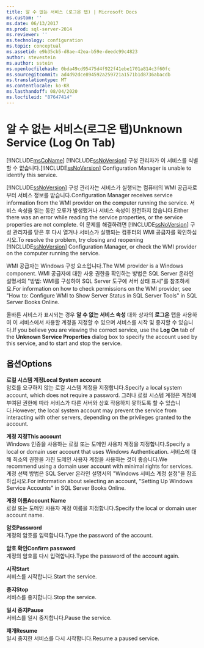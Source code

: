 ```yaml
---
title: 알 수 없는 서비스 (로그온 탭) | Microsoft Docs
ms.custom: ''
ms.date: 06/13/2017
ms.prod: sql-server-2014
ms.reviewer: ''
ms.technology: configuration
ms.topic: conceptual
ms.assetid: e9b35cb5-d8ae-42ea-b59e-deedc99c4823
author: stevestein
ms.author: sstein
ms.openlocfilehash: 0bda49cd95475d4f922f41ebe1701a814c3f60fc
ms.sourcegitcommit: ad4d92dce894592a259721a1571b1d8736abacdb
ms.translationtype: MT
ms.contentlocale: ko-KR
ms.lasthandoff: 08/04/2020
ms.locfileid: "87647414"
---
```

# <a name="unknown-service-log-on-tab"></a><span data-ttu-id="14b46-102">알 수 없는 서비스(로그온 탭)</span><span class="sxs-lookup"><span data-stu-id="14b46-102">Unknown Service (Log On Tab)</span></span>
  [!INCLUDE[msCoName](../../includes/msconame-md.md)] <span data-ttu-id="14b46-103">[!INCLUDE[ssNoVersion](../../includes/ssnoversion-md.md)] 구성 관리자가 이 서비스를 식별할 수 없습니다.</span><span class="sxs-lookup"><span data-stu-id="14b46-103">[!INCLUDE[ssNoVersion](../../includes/ssnoversion-md.md)] Configuration Manager is unable to identify this service.</span></span>  
  
 [!INCLUDE[ssNoVersion](../../includes/ssnoversion-md.md)] <span data-ttu-id="14b46-104">구성 관리자는 서비스가 실행되는 컴퓨터의 WMI 공급자로부터 서비스 정보를 받습니다.</span><span class="sxs-lookup"><span data-stu-id="14b46-104">Configuration Manager receives service information from the WMI provider on the computer running the service.</span></span> <span data-ttu-id="14b46-105">서비스 속성을 읽는 동안 오류가 발생했거나 서비스 속성이 완전하지 않습니다.</span><span class="sxs-lookup"><span data-stu-id="14b46-105">Either there was an error while reading the service properties, or the service properties are not complete.</span></span> <span data-ttu-id="14b46-106">이 문제를 해결하려면 [!INCLUDE[ssNoVersion](../../includes/ssnoversion-md.md)] 구성 관리자를 닫은 후 다시 열거나 서비스가 실행되는 컴퓨터의 WMI 공급자를 확인하십시오.</span><span class="sxs-lookup"><span data-stu-id="14b46-106">To resolve the problem, try closing and reopening [!INCLUDE[ssNoVersion](../../includes/ssnoversion-md.md)] Configuration Manager, or check the WMI provider on the computer running the service.</span></span>  
  
 <span data-ttu-id="14b46-107">WMI 공급자는 Windows 구성 요소입니다.</span><span class="sxs-lookup"><span data-stu-id="14b46-107">The WMI provider is a Windows component.</span></span> <span data-ttu-id="14b46-108">WMI 공급자에 대한 사용 권한을 확인하는 방법은 SQL Server 온라인 설명서의 "방법: WMI를 구성하여 SQL Server 도구에 서버 상태 표시"를 참조하세요.</span><span class="sxs-lookup"><span data-stu-id="14b46-108">For information on how to check permissions on the WMI provider, see "How to: Configure WMI to Show Server Status in SQL Server Tools" in SQL Server Books Online.</span></span>  
  
 <span data-ttu-id="14b46-109">올바른 서비스가 표시되는 경우 **알 수 없는 서비스 속성** 대화 상자의 **로그온** 탭을 사용하여 이 서비스에서 사용할 계정을 지정할 수 있으며 서비스를 시작 및 중지할 수 있습니다.</span><span class="sxs-lookup"><span data-stu-id="14b46-109">If you believe you are viewing the correct service, use the **Log On** tab of the **Unknown Service Properties** dialog box to specify the account used by this service, and to start and stop the service.</span></span>  
  
## <a name="options"></a><span data-ttu-id="14b46-110">옵션</span><span class="sxs-lookup"><span data-stu-id="14b46-110">Options</span></span>  
 <span data-ttu-id="14b46-111">**로컬 시스템 계정**</span><span class="sxs-lookup"><span data-stu-id="14b46-111">**Local System account**</span></span>  
 <span data-ttu-id="14b46-112">암호를 요구하지 않는 로컬 시스템 계정을 지정합니다.</span><span class="sxs-lookup"><span data-stu-id="14b46-112">Specify a local system account, which does not require a password.</span></span> <span data-ttu-id="14b46-113">그러나 로컬 시스템 계정은 계정에 부여된 권한에 따라 서비스가 다른 서버와 상호 작용하지 못하도록 할 수 있습니다.</span><span class="sxs-lookup"><span data-stu-id="14b46-113">However, the local system account may prevent the service from interacting with other servers, depending on the privileges granted to the account.</span></span>  
  
 <span data-ttu-id="14b46-114">**계정 지정**</span><span class="sxs-lookup"><span data-stu-id="14b46-114">**This account**</span></span>  
 <span data-ttu-id="14b46-115">Windows 인증을 사용하는 로컬 또는 도메인 사용자 계정을 지정합니다.</span><span class="sxs-lookup"><span data-stu-id="14b46-115">Specify a local or domain user account that uses Windows Authentication.</span></span> <span data-ttu-id="14b46-116">서비스에 대해 최소의 권한을 가진 도메인 사용자 계정을 사용하는 것이 좋습니다.</span><span class="sxs-lookup"><span data-stu-id="14b46-116">We recommend using a domain user account with minimal rights for services.</span></span> <span data-ttu-id="14b46-117">계정 선택 방법은 SQL Server 온라인 설명서의 "Windows 서비스 계정 설정"을 참조하십시오.</span><span class="sxs-lookup"><span data-stu-id="14b46-117">For information about selecting an account, "Setting Up Windows Service Accounts" in SQL Server Books Online.</span></span>  
  
 <span data-ttu-id="14b46-118">**계정 이름**</span><span class="sxs-lookup"><span data-stu-id="14b46-118">**Account Name**</span></span>  
 <span data-ttu-id="14b46-119">로컬 또는 도메인 사용자 계정 이름을 지정합니다.</span><span class="sxs-lookup"><span data-stu-id="14b46-119">Specify the local or domain user account name.</span></span>  
  
 <span data-ttu-id="14b46-120">**암호**</span><span class="sxs-lookup"><span data-stu-id="14b46-120">**Password**</span></span>  
 <span data-ttu-id="14b46-121">계정의 암호를 입력합니다.</span><span class="sxs-lookup"><span data-stu-id="14b46-121">Type the password of the account.</span></span>  
  
 <span data-ttu-id="14b46-122">**암호 확인**</span><span class="sxs-lookup"><span data-stu-id="14b46-122">**Confirm password**</span></span>  
 <span data-ttu-id="14b46-123">계정의 암호를 다시 입력합니다.</span><span class="sxs-lookup"><span data-stu-id="14b46-123">Type the password of the account again.</span></span>  
  
 <span data-ttu-id="14b46-124">**시작**</span><span class="sxs-lookup"><span data-stu-id="14b46-124">**Start**</span></span>  
 <span data-ttu-id="14b46-125">서비스를 시작합니다.</span><span class="sxs-lookup"><span data-stu-id="14b46-125">Start the service.</span></span>  
  
 <span data-ttu-id="14b46-126">**중지**</span><span class="sxs-lookup"><span data-stu-id="14b46-126">**Stop**</span></span>  
 <span data-ttu-id="14b46-127">서비스를 중지합니다.</span><span class="sxs-lookup"><span data-stu-id="14b46-127">Stop the service.</span></span>  
  
 <span data-ttu-id="14b46-128">**일시 중지**</span><span class="sxs-lookup"><span data-stu-id="14b46-128">**Pause**</span></span>  
 <span data-ttu-id="14b46-129">서비스를 일시 중지합니다.</span><span class="sxs-lookup"><span data-stu-id="14b46-129">Pause the service.</span></span>  
  
 <span data-ttu-id="14b46-130">**재개**</span><span class="sxs-lookup"><span data-stu-id="14b46-130">**Resume**</span></span>  
 <span data-ttu-id="14b46-131">일시 중지한 서비스를 다시 시작합니다.</span><span class="sxs-lookup"><span data-stu-id="14b46-131">Resume a paused service.</span></span>  
  
  
